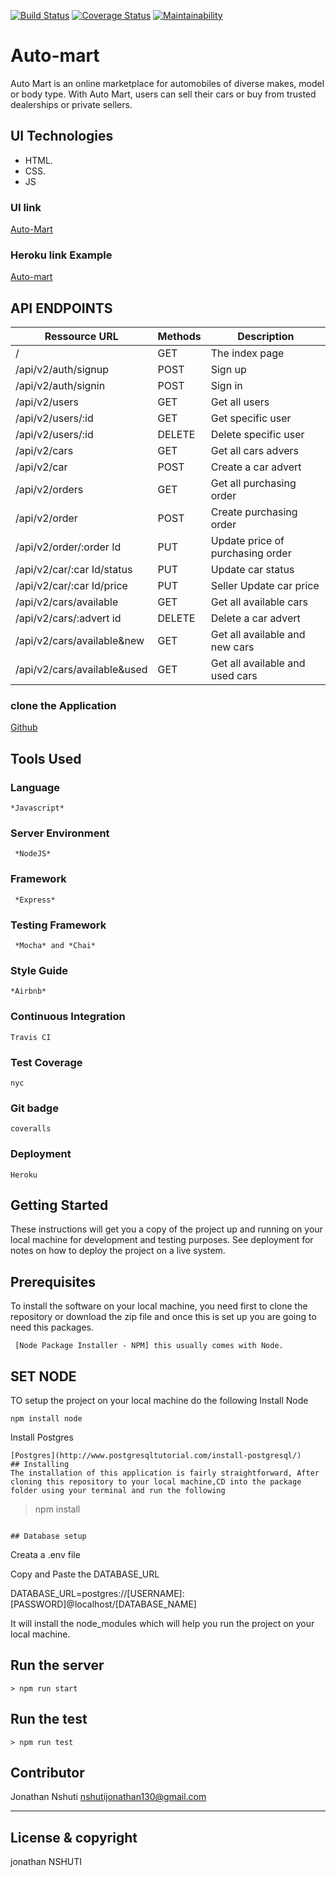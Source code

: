 
[![Build Status](https://travis-ci.org/nshutijonathan/Auto-mart3.svg?branch=develop)](https://travis-ci.org/nshutijonathan/Auto-mart3)
[![Coverage Status](https://coveralls.io/repos/github/nshutijonathan/Auto-mart3/badge.svg?branch=develop)](https://coveralls.io/github/nshutijonathan/Auto-mart3?branch=develop)
[![Maintainability](https://api.codeclimate.com/v1/badges/cb6704768490b0cb3cd4/maintainability)](https://codeclimate.com/github/nshutijonathan/Auto-mart3/maintainability)


# Auto-mart
Auto Mart is an online marketplace for automobiles of diverse makes, model or body type. With Auto Mart, users can sell their cars or buy from trusted dealerships or private sellers.


## UI Technologies
* HTML.
* CSS.
* JS


### UI link
[Auto-Mart](https://nshutijonathan.github.io/Auto-Mart/UI/html/)

### Heroku link Example

[Auto-mart](https://auto-mart1.herokuapp.com/)


## API ENDPOINTS
| Ressource URL | Methods  | Description  |
| ------- | --- | --- |
| / | GET | The index page |
| /api/v2/auth/signup| POST | Sign up |
| /api/v2/auth/signin| POST | Sign in |
| /api/v2/users| GET | Get all users |
| /api/v2/users/:id| GET | Get specific user |
| /api/v2/users/:id| DELETE| Delete specific user |
| /api/v2/cars| GET | Get all cars advers |
| /api/v2/car| POST | Create a car advert |
| /api/v2/orders| GET | Get all  purchasing order |
| /api/v2/order| POST| Create purchasing order  |
| /api/v2/order/:order Id | PUT| Update price of purchasing order |
| /api/v2/car/:car Id/status | PUT| Update car status |
| /api/v2/car/:car Id/price | PUT| Seller Update car price |
| /api/v2/cars/available | GET| Get all available cars |
| /api/v2/cars/:advert id | DELETE | Delete a car advert |
| /api/v2/cars/available&new | GET | Get all available and new cars |
| /api/v2/cars/available&used | GET | Get all available and used cars  |

### clone the Application

[Github](https://github.com/nshutijonathan/Auto-mart3)

## Tools Used

### Language
```
*Javascript*
```
### Server Environment
```
 *NodeJS* 
 ```
### Framework
```
 *Express* 
 ```
### Testing Framework
```
 *Mocha* and *Chai*
 ```
### Style Guide
```
*Airbnb*
```
### Continuous Integration
```
Travis CI
```
### Test Coverage
```
nyc
```
### Git badge
```
coveralls
```
### Deployment
```
Heroku
```
## Getting Started
These instructions will get you a copy of the project up and running on your local machine for development and testing purposes. See deployment for notes on how to deploy the project on a live system.

## Prerequisites
To install the software on your local machine, you need first to clone the repository or download the zip file and once this is set up you are going to need this packages.

```
 [Node Package Installer - NPM] this usually comes with Node.
```
## SET NODE
TO setup the project on your local machine do the following
Install Node
```
npm install node
```
Install Postgres
```
[Postgres](http://www.postgresqltutorial.com/install-postgresql/)
## Installing
The installation of this application is fairly straightforward, After cloning this repository to your local machine,CD into the package folder using your terminal and run the following

```
> npm install
```

## Database setup

```
Creata a .env file

Copy and Paste the DATABASE_URL

DATABASE_URL=postgres://[USERNAME]:[PASSWORD]@localhost/[DATABASE_NAME]



It will install the node_modules which will help you run the project on your local machine.

## Run the server
```
> npm run start
```
## Run the test
```
> npm run test
```

## Contributor
Jonathan Nshuti <nshutijonathan130@gmail.com>

---

## License & copyright
jonathan NSHUTI
 



